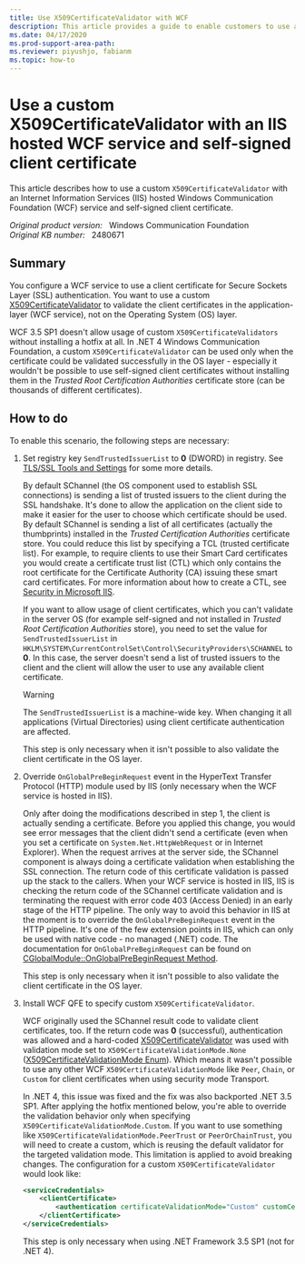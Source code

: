 ```yaml
---
title: Use X509CertificateValidator with WCF
description: This article provides a guide to enable customers to use an X509CertificateValidator while they work with an IIS hosted WCF service and self-signed certificates.
ms.date: 04/17/2020
ms.prod-support-area-path: 
ms.reviewer: piyushjo, fabianm
ms.topic: how-to
---
```

# Use a custom X509CertificateValidator with an IIS hosted WCF service and self-signed client certificate

This article describes how to use a custom `X509CertificateValidator` with an Internet Information Services (IIS) hosted Windows Communication Foundation (WCF) service and self-signed client certificate.

_Original product version:_ &nbsp; Windows Communication Foundation  
_Original KB number:_ &nbsp; 2480671

## Summary

You configure a WCF service to use a client certificate for Secure Sockets Layer (SSL) authentication. You want to use a custom [X509CertificateValidator](/dotnet/api/system.identitymodel.selectors.x509certificatevalidator) to validate the client certificates in the application-layer (WCF service), not on the Operating System (OS) layer.

WCF 3.5 SP1 doesn't allow usage of custom `X509CertificateValidators` without installing a hotfix at all. In .NET 4 Windows Communication Foundation, a custom `X509CertificateValidator` can be used only when the certificate could be validated successfully in the OS layer - especially it wouldn't be possible to use self-signed client certificates without installing them in the *Trusted Root Certification Authorities* certificate store (can be thousands of different certificates).

## How to do

To enable this scenario, the following steps are necessary:

1. Set registry key `SendTrustedIssuerList` to **0** (DWORD) in registry. See [TLS/SSL Tools and Settings](/previous-versions/windows/it-pro/windows-server-2003/cc776467(v=ws.10)) for some more details.

    By default SChannel (the OS component used to establish SSL connections) is sending a list of trusted issuers to the client during the SSL handshake. It's done to allow the application on the client side to make it easier for the user to choose which certificate should be used. By default SChannel is sending a list of all certificates (actually the thumbprints) installed in the *Trusted Certification Authorities* certificate store. You could reduce this list by specifying a TCL (trusted certificate list). For example, to require clients to use their Smart Card certificates you would create a certificate trust list (CTL) which only contains the root certificate for the Certificate Authority (CA) issuing these smart card certificates. For more information about how to create a CTL, see [Security in Microsoft IIS](https://www.informit.com/articles/article.aspx?p=101750&seqNum=5).

    If you want to allow usage of client certificates, which you can't validate in the server OS (for example self-signed and not installed in *Trusted Root Certification Authorities* store), you need to set the value for `SendTrustedIssuerList` in `HKLM\SYSTEM\CurrentControlSet\Control\SecurityProviders\SCHANNEL` to **0**. In this case, the server doesn't send a list of trusted issuers to the client and the client will allow the user to use any available client certificate.

    > [!WARNING]
    > The `SendTrustedIssuerList` is a machine-wide key. When changing it all applications (Virtual Directories) using client certificate authentication are affected.

    This step is only necessary when it isn't possible to also validate the client certificate in the OS layer.

2. Override `OnGlobalPreBeginRequest` event in the HyperText Transfer Protocol (HTTP) module used by IIS (only necessary when the WCF service is hosted in IIS).

    Only after doing the modifications described in step 1, the client is actually sending a certificate. Before you applied this change, you would see error messages that the client didn't send a certificate (even when you set a certificate on `System.Net.HttpWebRequest` or in Internet Explorer). When the request arrives at the server side, the SChannel component is always doing a certificate validation when establishing the SSL connection. The return code of this certificate validation is passed up the stack to the callers. When your WCF service is hosted in IIS, IIS is checking the return code of the SChannel certificate validation and is terminating the request with error code 403 (Access Denied) in an early stage of the HTTP pipeline. The only way to avoid this behavior in IIS at the moment is to override the `OnGlobalPreBeginRequest` event in the HTTP pipeline. It's one of the few extension points in IIS, which can only be used with native code - no managed (.NET) code. The documentation for `OnGlobalPreBeginRequest` can be found on [CGlobalModule::OnGlobalPreBeginRequest Method](/iis/web-development-reference/native-code-api-reference/cglobalmodule-onglobalprebeginrequest-method).

    This step is only necessary when it isn't possible to also validate the client certificate in the OS layer.

3. Install WCF QFE to specify custom `X509CertificateValidator`.

    WCF originally used the SChannel result code to validate client certificates, too. If the return code was **0** (successful), authentication was allowed and a hard-coded [X509CertificateValidator](/dotnet/api/system.identitymodel.selectors.x509certificatevalidator) was used with validation mode set to `X509CertificateValidationMode.None` ([X509CertificateValidationMode Enum](/dotnet/api/system.servicemodel.security.x509certificatevalidationmode)). Which means it wasn't possible to use any other WCF `X509CertificateValidationMode` like `Peer`, `Chain`, or `Custom` for client certificates when using security mode Transport.

    In .NET 4, this issue was fixed and the fix was also backported .NET 3.5 SP1. After applying the hotfix mentioned below, you're able to override the validation behavior only when specifying `X509CertificateValidationMode.Custom`. If you want to use something like `X509CertificateValidationMode.PeerTrust` or `PeerOrChainTrust`, you will need to create a custom, which is reusing the default validator for the targeted validation mode. This limitation is applied to avoid breaking changes. The configuration for a custom `X509CertificateValidator` would look like:

    ```xml
    <serviceCredentials>
        <clientCertificate>
            <authentication certificateValidationMode="Custom" customCertificateValidatorType="Samples.MyCertificateValidator, Samples" />
        </clientCertificate>
    </serviceCredentials>
    ```

    This step is only necessary when using .NET Framework 3.5 SP1 (not for .NET 4).
